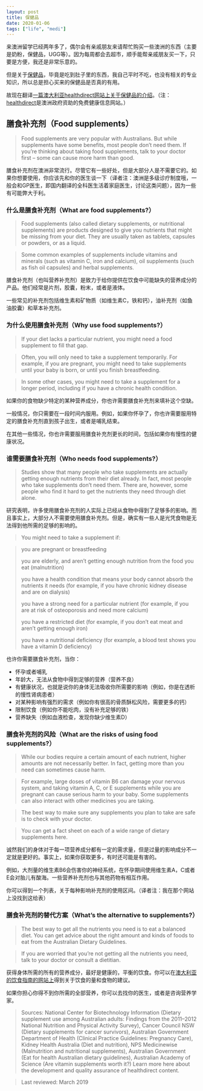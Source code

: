 ```yaml
---
layout: post
title: 保健品
date: 2020-01-06
tags: ["life", "medi"]
---
```


来澳洲留学已经两年多了，偶尔会有亲戚朋友来请帮忙购买一些澳洲的东西（主要是奶粉，保健品，UGG等）。因为每周都会去超市，顺手能帮亲戚朋友买一下，只要是方便，我还是非常乐意的。

但是关于[保健品](https://zh.wikipedia.org/wiki/%E7%87%9F%E9%A4%8A%E8%A3%9C%E5%85%85%E5%93%81)，毕竟是吃到肚子里的东西，我自己平时不吃，也没有相关的专业知识，所以总是担心买来的保健品是否真的有用。

故现在翻译[一篇澳大利亚healthdirect网站上关于保健品的介绍](https://www.healthdirect.gov.au/food-supplements)。（注：[healthdirect](https://en.wikipedia.org/wiki/Healthdirect_Australia)是澳洲政府资助的免费健康信息网站。）


## 膳食补充剂（Food supplements）


> Food supplements are very popular with Australians. But while supplements have some benefits, most people don’t need them. If you’re thinking about taking food supplements, talk to your doctor first – some can cause more harm than good.


膳食补充剂在澳洲非常流行。尽管它有一些好处，但是大部分人是不需要它的。如果你想要使用，你应该先和你的医生谈一下（译者注：澳洲是多级诊疗制度哦，一般会和GP医生，即国内翻译的全科医生活着家庭医生，讨论这类问题），因为一些有可能弊大于利。

### 什么是膳食补充剂（What are food supplements?）


> Food supplements (also called dietary supplements, or nutritional supplements) are products designed to give you nutrients that might be missing from your diet. They are usually taken as tablets, capsules or powders, or as a liquid.

> Some common examples of supplements include vitamins and minerals (such as vitamin C, iron and calcium), oil supplements (such as fish oil capsules) and herbal supplements.


膳食补充剂（也叫营养补充剂）是致力于给你提供在饮食中可能缺失的营养成分的产品。他们经常是片剂，胶囊，粉末，或者是液体。

一些常见的补充剂包括维生素和矿物质（如维生素C，铁和钙），油补充剂（如鱼油胶囊）和草本补充剂。

### 为什么使用膳食补充剂（Why use food supplements?）


> If your diet lacks a particular nutrient, you might need a food supplement to fill that gap.

> Often, you will only need to take a supplement temporarily. For example, if you are pregnant, you might need to take supplements until your baby is born, or until you finish breastfeeding.

> In some other cases, you might need to take a supplement for a longer period, including if you have a chronic health condition.


如果你的食物缺少特定的某种营养成分，你也许需要膳食补充剂来填补这个空缺。

一般情况，你只需要在一段时间内服用。例如，如果你怀孕了，你也许需要服用特定的膳食补充剂直到孩子出生，或者是哺乳结束。

在其他一些情况，你也许需要服用膳食补充剂更长的时间，包括如果你有慢性的健康状况。

### 谁需要膳食补充剂（Who needs food supplements?）


> Studies show that many people who take supplements are actually getting enough nutrients from their diet already. In fact, most people who take supplements don’t need them. There are, however, some people who find it hard to get the nutrients they need through diet alone.


研究表明，许多使用膳食补充剂的人实际上已经从食物中得到了足够多的影响。而且事实上，大部分人不需要使用膳食补充剂。但是，确实有一些人是光凭食物是无法得到他所需的足够的影响的。


> You might need to take a supplement if:

> you are pregnant or breastfeeding 
> 
> you are elderly, and aren’t getting enough nutrition from the food you eat (malnutrition)
> 
> you have a health condition that means your body cannot absorb the nutrients it needs (for example, if you have chronic kidney disease and are on dialysis)
> 
> you have a strong need for a particular nutrient (for example, if you are at risk of osteoporosis and need more calcium)
> 
> you have a restricted diet (for example, if you don’t eat meat and aren’t getting enough iron)
> 
> you have a nutritional deficiency (for example, a blood test shows you have a vitamin D deficiency)


也许你需要膳食补充剂，当你：

- 怀孕或者哺乳
- 年龄大，无法从食物中得到足够的营养（营养不良）
- 有健康状况，也就是说你的身体无法吸收你所需要的影响（例如，你是在透析的慢性肾病患者）
- 对某种影响有强烈的需求（例如你有很高的骨质酥松风险，需要更多的钙）
- 限制饮食（例如你不能吃肉，没有补充足够的铁）
- 营养缺失（例如血液检查，发现你缺少维生素D）

### 膳食补充剂的风险（What are the risks of using food supplements?）


> While our bodies require a certain amount of each nutrient, higher amounts are not necessarily better. In fact, getting more than you need can sometimes cause harm. 

> For example, large doses of vitamin B6 can damage your nervous system, and taking vitamin A, C, or E supplements while you are pregnant can cause serious harm to your baby. Some supplements can also interact with other medicines you are taking.

> The best way to make sure any supplements you plan to take are safe is to check with your doctor.

> You can get a fact sheet on each of a wide range of dietary supplements here.


诚然我们的身体对于每一项营养成分都有一定的需求量，但是过量的影响成分不一定就是更好的。事实上，如果你获取更多，有时还可能是有害的。

例如，大剂量的维生素B6会伤害你的神经系统，在怀孕期间使用维生素A，C或者E会对胎儿有酸海。一些营养补充剂也与其他药物有相互作用。

你可以得到一个列表，关于每种影响补充剂的使用区间。（译者注：我在那个网站上没找到这给表）

### 膳食补充剂的替代方案（What’s the alternative to supplements?）

> The best way to get all the nutrients you need is to eat a balanced diet. You can get advice about the right amount and kinds of foods to eat from the Australian Dietary Guidelines.

> If you are worried that you’re not getting all the nutrients you need, talk to your doctor or consult a dietitian.


获得身体所需的所有的营养成分，最好是健康的，平衡的饮食。你可以在[澳大利亚的饮食指南的网站上](https://www.eatforhealth.gov.au/guidelines)得到关于饮食的量和食物的建议。

如果你担心你得不到你所需的全部营养，你可以去找你的医生，或者是咨询营养学家。


> Sources:
National Center for Biotechnology Information (Dietary supplement use among Australian adults: Findings from the 2011–2012 National Nutrition and Physical Activity Survey), Cancer Council NSW (Dietary supplements for cancer survivors), Australian Government Department of Health (Clinical Practice Guidelines: Pregnancy Care), Kidney Health Australia (Diet and nutrition), NPS Medicinewise (Malnutrition and nutritional supplements), Australian Government (Eat for health Australian dietary guidelines), Australian Academy of Science (Are vitamin supplements worth it?)
Learn more here about the development and quality assurance of healthdirect content.

> Last reviewed: March 2019
